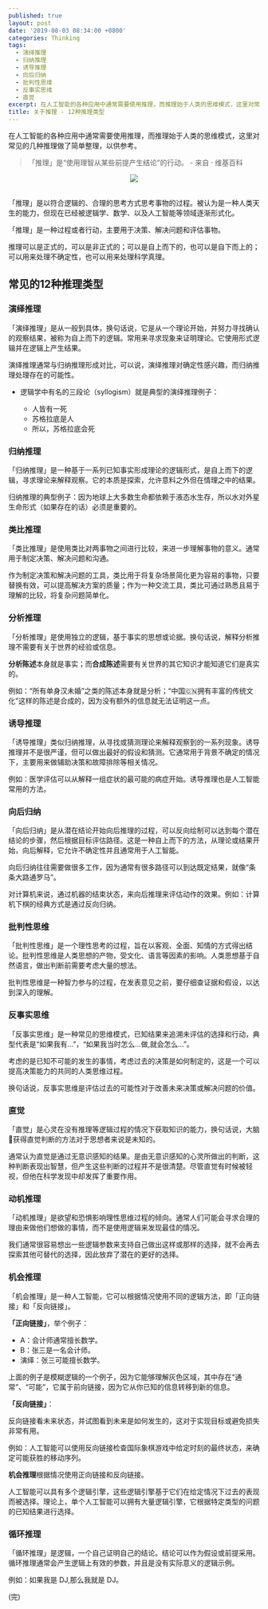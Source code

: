 ```yaml
---
published: true
layout: post
date: '2019-08-03 08:34:00 +0800'
categories: Thinking
tags:
  - 演绎推理
  - 归纳推理
  - 诱导推理
  - 向后归纳
  - 批判性思维
  - 反事实思维
  - 直觉
excerpt: 在人工智能的各种应用中通常需要使用推理，而推理始于人类的思维模式，这里对常见的一些推理类型做了简单整理，以供参考。
title: 关于推理 - 12种推理类型
---
```


在人工智能的各种应用中通常需要使用推理，而推理始于人类的思维模式，这里对常见的几种推理做了简单整理，以供参考。


> 「推理」是“使用理智从某些前提产生结论”的行动。    - 来自 · 维基百科

<div align="center"><img src="https://www.bobinsun.cn/assets/images/reasoning-01.jpg"/></div><br>

「推理」是以符合逻辑的、合理的思考方式思考事物的过程。被认为是一种人类天生的能力，但现在已经被逻辑学、数学、以及人工智能等领域逐渐形式化。


「推理」是一种过程或者行动，主要用于决策、解决问题和评估事物。

推理可以是正式的，可以是非正式的；可以是自上而下的，也可以是自下而上的；可以用来处理不确定性，也可以用来处理科学真理。


## 常见的12种推理类型


### 演绎推理

「演绎推理」是从一般到具体，换句话说，它是从一个理论开始，并努力寻找确认的观察结果，被称为自上而下的逻辑。常用来寻求现象来证明理论。它使用形式逻辑并在逻辑上产生结果。

演绎推理通常与归纳推理形成对比，可以说，演绎推理对确定性感兴趣，而归纳推理处理存在的可能性。

* 逻辑学中有名的三段论（syllogism）就是典型的演绎推理例子：

	- 人皆有一死
	- 苏格拉底是人
	- 所以，苏格拉底会死

### 归纳推理

「归纳推理」是一种基于一系列已知事实形成理论的逻辑形式，是自上而下的逻辑，寻求理论来解释观察。它的本质是探索，允许意料之外但在情理之中的结果。

归纳推理的典型例子：因为地球上大多数生命都依赖于液态水生存，所以水对外星生命形式（如果存在的话）必须是重要的。

### 类比推理

「类比推理」是使用类比对两事物之间进行比较，来进一步理解事物的意义。通常用于制定决策、解决问题和沟通。

作为制定决策和解决问题的工具，类比用于将复杂场景简化更为容易的事物，只要替换有效，可以提高解决方案的质量；作为一种交流工具，类比可通过熟悉且易于理解的比较，将复杂问题简单化。

### 分析推理

「分析推理」是使用独立的逻辑，基于事实的思想或论据。换句话说，解释分析推理不需要有关于世界的经验或信息。

**分析陈述**本身就是事实；而**合成陈述**需要有关世界的其它知识才能知道它们是真实的。

例如：“所有单身汉未婚”之类的陈述本身就是分析；“中国🇨🇳拥有丰富的传统文化”这样的陈述是合成的，因为没有额外的信息就无法证明这一点。

### 诱导推理

「诱导推理」类似归纳推理，从寻找或猜测理论来解释观察到的一系列现象。诱导推理并不是很严谨，但可以做出最好的假设和猜测。它通常用于背景不确定的情况下，主要用来做辅助决策和故障排除等相关情况。

例如：医学评估可以从解释一组症状的最可能的病症开始。诱导推理也是人工智能常用的方法。

### 向后归纳

「向后归纳」是从潜在结论开始向后推理的过程，可以反向绘制可以达到每个潜在结论的步骤，然后根据目标评估路径。这是一种自上而下的方法，从理论或结果开始，向后解释，它允许不确定性并且通常用于人工智能。

向后归纳往往需要做很多工作，因为通常有很多路径可以到达既定结果，就像“条条大路通罗马”。

对计算机来说，通过机器的结束状态，来向后推理来评估动作的效果。例如：计算机下棋的经典方式是通过反向归纳。

<script async src="https://pagead2.googlesyndication.com/pagead/js/adsbygoogle.js"></script>
<ins class="adsbygoogle"
     style="display:block; text-align:center;"
     data-ad-layout="in-article"
     data-ad-format="fluid"
     data-ad-client="ca-pub-3828096221540362"
     data-ad-slot="4243777471"></ins>
<script>
     (adsbygoogle = window.adsbygoogle || []).push({});
</script>


### 批判性思维

「批判性思维」是一个理性思考的过程，旨在以客观、全面、知情的方式得出结论。批判性思维是人类思想的产物，受文化、语言等因素的影响。人类思想基于自然语言，做出判断前需要考虑大量的想法。

批判性思维是一种智力参与的过程，在发表意见之前，要仔细查证据和假设，以达到深入的理解。

### 反事实思维

「反事实思维」是一种常见的思维模式，已知结果来追溯未评估的选择和行动，典型代表是“如果我有...”，“如果我当时怎么...做,就会怎么...”。

考虑的是已知不可能的发生的事情，考虑过去的决策是如何制定的，这是一个可以提高决策能力的共同的人类思维过程。

换句话说，反事实思维是评估过去的可能性对于改善未来决策或解决问题的价值。

### 直觉

「直觉」是心灵在没有推理等逻辑过程的情况下获取知识的能力，换句话说，大脑🧠获得直觉判断的方法对于思想者来说是未知的。

通常认为直觉是通过无意识感知的结果。是由无意识感知的心灵所做出的判断，这种判断表现出智慧，但产生这些判断的过程并不是很清楚。尽管直觉有时候被轻视，但他在科学发现中却发挥了重要作用。

### 动机推理

「动机推理」是欲望和恐惧影响理性思维过程的倾向。通常人们可能会寻求合理的理由来做他们想做的事情，而不是使用逻辑来发现最佳的情况。

我们通常很容易想出一些逻辑参数来支持自己做出这样或那样的选择，就不会再去探索其他可替代的选择，因此放弃了潜在的更好的选择。

### 机会推理

「机会推理」是一种人工智能，它可以根据情况使用不同的逻辑方法，即「正向链接」和「反向链接」。

**「正向链接」**，举个例子：

* A：会计师通常擅长数学。
* B：张三是一名会计师。
* 演绎：张三可能擅长数学。

上面的例子是模糊逻辑的一个例子，因为它能够理解灰色区域，其中存在“通常”、“可能”，它属于前向链接，因为它从你已知的信息转移到新的信息。

**「反向链接」**：

反向链接看未来状态，并试图看到未来是如何发生的，这对于实现目标或避免损失非常有用。

例如：人工智能可以使用反向链接检查国际象棋游戏中给定时刻的最终状态，来确定可能获胜的移动序列。

**机会推理**根据情况使用正向链接和反向链接。

人工智能可以具有多个逻辑引擎，这些逻辑引擎基于它们在给定情况下过去的表现而被选择。理论上，单个人工智能可以拥有大量逻辑引擎，它根据特定类型的问题的已知结果进行选择。

### 循环推理

「循环推理」是逻辑，一个自己证明自己的结论。结论可以作为假设或前提采用。循环推理通常会产生逻辑上有效的参数，并且是没有实际意义的逻辑示例。

例如：如果我是 DJ,那么我就是 DJ。


(完)
